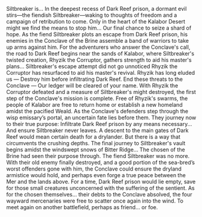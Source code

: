 Siltbreaker is...
In the deepest recess of Dark Reef prison, a dormant evil stirs—the fiendish Siltbreaker—waking to thoughts of freedom and a campaign of retribution to come. Only in the heart of the Kalabor Desert might we find the means to stop him... Our final chance to seize a shard of hope.
As the fiend Siltbreaker plots an escape from Dark Reef prison, his enemies in the Conclave of the Brine assemble a band of warriors to take up arms against him. For the adventurers who answer the Conclave's call, the road to Dark Reef begins near the sands of Kalabor, where Siltbreaker's twisted creation, Rhyzik the Corruptor, gathers strength to aid his master's plans...
Siltbreaker's escape attempt did not go unnoticed Rhyzik the Corruptor has resurfaced to aid his master's revival. Rhyzik has long eluded us — Destroy him before infiltrating Dark Reef. End these threats to the Conclave — Our ledger will be cleared of your name.
With Rhyzik the Corruptor defeated and a measure of Siltbreaker's might destroyed, the first step of the Conclave's mission is complete. Free of Rhyzik's swarms, the people of Kalabor are free to return home or establish a new homeland amidst the pacified Weald.
As the Conclave's defenders step through the wisp emissary’s portal, an uncertain fate lies before them. They journey now to their true purpose: Infiltrate Dark Reef prison by any means necessary... And ensure Siltbreaker never leaves.
A descent to the main gates of Dark Reef would mean certain death for a drylander. But there is a way that circumvents the crushing depths. The final journey to Siltbreaker's vault begins amidst the windswept snows of Bitter Ridge...
The chosen of the Brine had seen their purpose through. The fiend Siltbreaker was no more. With their old enemy finally destroyed, and a good portion of the sea-bred’s worst offenders gone with him, the Conclave could ensure the dryland armistice would hold, and perhaps even forge a true peace between the Mer and the lands above.
For a time, Dark Reef prison would lie empty, save for those small creatures unconcerned with the suffering of the sentient. As for the chosen themselves... their debts to the Conclave absolved, the four wayward mercenaries were free to scatter once again into the wind. To meet again on another battlefield, perhaps as friend... or foe.

